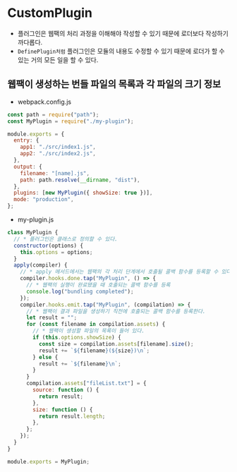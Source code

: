 # CustomPlugin

- 플러그인은 웹팩의 처리 과정을 이해해야 작성할 수 있기 때문에 로더보다 작성하기 까다롭다.
- `DefinePlugin처럼` 플러그인은 모듈의 내용도 수정할 수 있기 때문에 로더가 할 수 있는 거의 모든 일을 할 수 있다.

## 웹팩이 생성하는 번들 파일의 목록과 각 파일의 크기 정보

- webpack.config.js

```js
const path = require("path");
const MyPlugin = require("./my-plugin");

module.exports = {
  entry: {
    app1: "./src/index1.js",
    app2: "./src/index2.js",
  },
  output: {
    filename: "[name].js",
    path: path.resolve(__dirname, "dist"),
  },
  plugins: [new MyPlugin({ showSize: true })],
  mode: "production",
};
```

- my-plugin.js

```js
class MyPlugin {
  // * 플러그인은 클래스로 정의할 수 있다.
  constructor(options) {
    this.options = options;
  }
  apply(compiler) {
    // * apply 메서드에서는 웹팩의 각 처리 단계에서 호출될 콜백 함수를 등록할 수 있다.
    compiler.hooks.done.tap("MyPlugin", () => {
      // * 웹팩의 실행이 완료됐을 때 호출되는 콜백 함수를 등록
      console.log("bundling completed");
    });
    compiler.hooks.emit.tap("MyPlugin", (compilation) => {
      // * 웹팩이 결과 파일을 생성하기 직전에 호출되는 콜백 함수를 등록한다.
      let result = "";
      for (const filename in compilation.assets) {
        // * 웹팩이 생성할 파일의 목록이 들어 있다.
        if (this.options.showSize) {
          const size = compilation.assets[filename].size();
          result += `${filename}(${size})\n`;
        } else {
          result += `${filename}\n`;
        }
      }
      compilation.assets["fileList.txt"] = {
        source: function () {
          return result;
        },
        size: function () {
          return result.length;
        },
      };
    });
  }
}

module.exports = MyPlugin;
```
